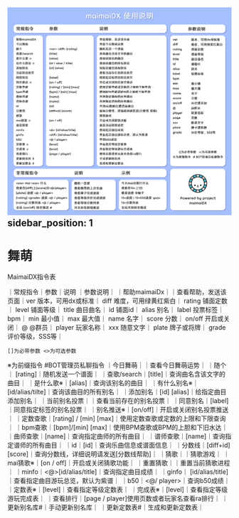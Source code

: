 ![maimaidxhelp](.\img\maimaidxhelp.png)
sidebar_position: 1
---

# 舞萌

MaimaiDX指令表

｜常规指令｜参数｜说明   ｜参数说明｜
｜帮助maimaiDx｜｜查看帮助，发送该页面｜ver     版本，可用dx或标准｜
diff     难度，可用绿黄红紫白｜
rating   铺面定数｜
level    铺面等级｜
title    曲目曲名｜
id       铺面id｜
alias    别名｜
label    投票标签｜
bpm｜
min      最小值｜
max      最大值｜
name     名字｜
score    分数｜
on/off   开启或关闭｜
@        @群员｜
player   玩家名称｜
xxx      随意文字｜
plate    牌子或将牌｜
grade    评价等级，SSS等｜


    []为必带参数 <>为可选参数
※为前缀指令 #BOT管理员私聊指令
｜今日舞萌｜｜查看今日舞萌运势｜
｜随个｜<ver> <diff> [rating]｜随机发送一个谱面｜
｜查歌/search｜[title]｜查询曲名含该文字的曲目｜
｜是什么歌※｜[alias]｜查询该别名的曲目｜
｜有什么别名※｜[id/alias/tilte]｜查询该曲目的所有别名｜
｜添加别名｜[id] [alias]｜给指定曲目添加别名｜
｜当前别名投票｜｜查看当前存在的别名投票｜
｜同意别名｜[label]｜同意指定标签的别名投票｜
｜别名推送※｜[on/off]｜开启或关闭别名投票推送｜
｜定数查歌｜[rating] / [min] [max]｜使用定数查歌或定数的上限和下限查询｜
｜bpm查歌｜[bpm]/[min] [max]｜使用BPM查歌或BPM的上胆和下旧水达｜
｜曲师查歌｜[name]｜查询指定曲师的所有曲目｜
｜谱师查歌｜[name]｜查询指定谱师的所有曲目｜
｜id｜[id]｜查询乐曲信息或谱面信息｜
｜分数线｜[diff+id] [score]｜查询分数线，详细说明请发送[分数线帮助]｜
｜猜歌｜｜猜歌游戏｜
｜mai猜歌※｜[on / off]｜开启或关闭猜歌功能｜
｜重置猜歌｜｜重置当前猜歌进程｜
｜minfo｜<@>[id/alias/title]｜查询指定曲目成绩｜
｜ginfo｜<diff> [id/alias/title]｜查看指定曲目游玩总览，默认为紫谱｜
｜b50｜<@/ player>｜查询b50成绩｜
｜定数表※｜[level]｜查看指定等级定数表｜
｜完成表※｜[level]｜查看指定等级游玩完成表｜
｜查看排行｜[page / player]使用页数或者玩家名查看ra排行｜
｜更新别名库#｜手动更新别名库｜
｜更新定数表#｜生成和更新定数表｜
